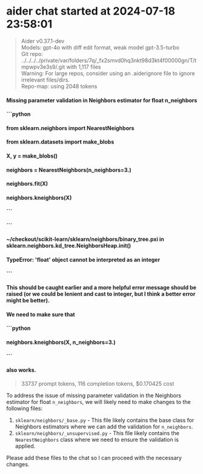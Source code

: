 
# aider chat started at 2024-07-18 23:58:01

> Aider v0.37.1-dev  
> Models: gpt-4o with diff edit format, weak model gpt-3.5-turbo  
> Git repo: ../../../../private/var/folders/7q/_fx2smvd0hq3nkt98d3kt4f00000gn/T/tmpwpv3e3s9/.git with 1,117 files  
> Warning: For large repos, consider using an .aiderignore file to ignore irrelevant files/dirs.  
> Repo-map: using 2048 tokens  

#### Missing parameter validation in Neighbors estimator for float n_neighbors  
#### ```python  
#### from sklearn.neighbors import NearestNeighbors  
#### from sklearn.datasets import make_blobs  
#### X, y = make_blobs()  
#### neighbors = NearestNeighbors(n_neighbors=3.)  
#### neighbors.fit(X)  
#### neighbors.kneighbors(X)  
#### ```  
#### ```  
#### ~/checkout/scikit-learn/sklearn/neighbors/binary_tree.pxi in sklearn.neighbors.kd_tree.NeighborsHeap.__init__()  
####   
#### TypeError: 'float' object cannot be interpreted as an integer  
#### ```  
#### This should be caught earlier and a more helpful error message should be raised (or we could be lenient and cast to integer, but I think a better error might be better).  
####   
#### We need to make sure that   
#### ```python  
#### neighbors.kneighbors(X, n_neighbors=3.)  
#### ```  
#### also works.  
> 33737 prompt tokens, 116 completion tokens, $0.170425 cost  

To address the issue of missing parameter validation in the Neighbors estimator for float `n_neighbors`, we will likely need to make changes to the following files:

1. `sklearn/neighbors/_base.py` - This file likely contains the base class for Neighbors estimators where we can add the validation for `n_neighbors`.
2. `sklearn/neighbors/_unsupervised.py` - This file likely contains the `NearestNeighbors` class where we need to ensure the validation is applied.

Please add these files to the chat so I can proceed with the necessary changes.

